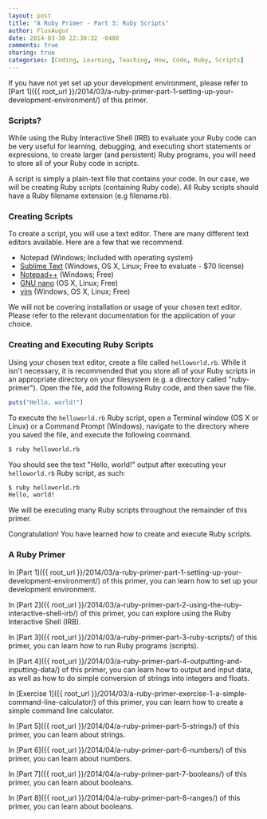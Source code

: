 ```yaml
---
layout: post
title: "A Ruby Primer - Part 3: Ruby Scripts"
author: FluxAugur
date: 2014-03-30 22:30:32 -0400
comments: true
sharing: true
categories: [Coding, Learning, Teaching, How, Code, Ruby, Scripts]
---
```

If you have not yet set up your development environment, please refer to [Part 1]({{ root_url }}/2014/03/a-ruby-primer-part-1-setting-up-your-development-environment/) of this primer.

### Scripts?

While using the Ruby Interactive Shell (IRB) to evaluate your Ruby code can be very useful for learning, debugging, and executing short statements or expressions, to create larger (and persistent) Ruby programs, you will need to store all of your Ruby code in scripts.

A script is simply a plain-text file that contains your code. In our case, we will be creating Ruby scripts (containing Ruby code). All Ruby scripts should have a Ruby filename extension (e.g filename.rb).

### Creating Scripts

To create a script, you will use a text editor. There are many different text editors available. Here are a few that we recommend.

- Notepad (Windows; Included with operating system)
- [Sublime Text](http://www.sublimetext.com/) (Windows, OS X, Linux; Free to evaluate - $70 license)
- [Notepad++](http://notepad-plus-plus.org/) (Windows; Free)
- [GNU nano](http://www.nano-editor.org/) (OS X, Linux; Free)
- [vim](http://www.vim.org/) (Windows, OS X, Linux; Free)

We will not be covering installation or usage of your chosen text editor. Please refer to the relevant documentation for the application of your choice.

### Creating and Executing Ruby Scripts

Using your chosen text editor, create a file called `helloworld.rb`. While it isn't necessary, it is recommended that you store all of your Ruby scripts in an appropriate directory on your filesystem (e.g. a directory called "ruby-primer"). Open the file, add the following Ruby code, and then save the file.

``` ruby helloworld.rb
puts("Hello, world!")
```

To execute the `helloworld.rb` Ruby script, open a Terminal window (OS X or Linux) or a Command Prompt (Windows), navigate to the directory where you saved the file, and execute the following command.

``` bash Executing helloworld.rb
$ ruby helloworld.rb
```

You should see the text "Hello, world!" output after executing your `helloworld.rb` Ruby script, as such:

``` bash Executing helloworld.rb (with output)
$ ruby helloworld.rb
Hello, world!
```

We will be executing many Ruby scripts throughout the remainder of this primer.

Congratulation! You have learned how to create and execute Ruby scripts.

### A Ruby Primer

In [Part 1]({{ root_url }}/2014/03/a-ruby-primer-part-1-setting-up-your-development-environment/) of this primer, you can learn how to set up your development environment.

In [Part 2]({{ root_url }}/2014/03/a-ruby-primer-part-2-using-the-ruby-interactive-shell-irb/) of this primer, you can explore using the Ruby Interactive Shell (IRB).

In [Part 3]({{ root_url }}/2014/03/a-ruby-primer-part-3-ruby-scripts/) of this primer, you can learn how to run Ruby programs (scripts).

In [Part 4]({{ root_url }}/2014/03/a-ruby-primer-part-4-outputting-and-inputting-data/) of this primer, you can learn how to output and input data, as well as how to do simple conversion of strings into integers and floats.

In [Exercise 1]({{ root_url }}/2014/03/a-ruby-primer-exercise-1-a-simple-command-line-calculator/) of this primer, you can learn how to create a simple command line calculator.

In [Part 5]({{ root_url }}/2014/04/a-ruby-primer-part-5-strings/) of this primer, you can learn about strings.

In [Part 6]({{ root_url }}/2014/04/a-ruby-primer-part-6-numbers/) of this primer, you can learn about numbers.

In [Part 7]({{ root_url }}/2014/04/a-ruby-primer-part-7-booleans/) of this primer, you can learn about booleans.

In [Part 8]({{ root_url }}/2014/04/a-ruby-primer-part-8-ranges/) of this primer, you can learn about booleans.
